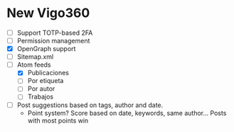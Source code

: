 # New Vigo360

- [ ] Support TOTP-based 2FA
- [ ] Permission management
- [X] OpenGraph support
- [ ] Sitemap.xml
- [ ] Atom feeds
	- [X] Publicaciones
	- [ ] Por etiqueta
	- [ ] Por autor
	- [ ] Trabajos

- [ ] Post suggestions based on tags, author and date.
	- Point system? Score based on date, keywords, same author... Posts with most points win